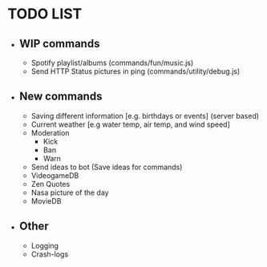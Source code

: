 # TODO LIST
- ## WIP commands 
    - Spotify playlist/albums (commands/fun/music.js)
    - Send HTTP Status pictures in ping (commands/utility/debug.js)

- ## New commands
    - Saving different information [e.g. birthdays or events] (server based)
    - Current weather [e.g water temp, air temp, and wind speed]
    - Moderation
        - Kick
        - Ban
        - Warn
    - Send ideas to bot (Save ideas for commands)
    - VideogameDB
    - Zen Quotes
    - Nasa picture of the day
    - MovieDB


- ## Other
    - Logging
    - Crash-logs

